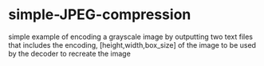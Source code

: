 # simple-JPEG-compression

simple example of encoding a grayscale image by outputting two text files that includes the encoding, [height,width,box_size]
of the image to be used by the decoder to recreate the image
